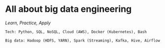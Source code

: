 # All about big data engineering 
*Learn, Practice, Apply*

<!-- 
What data engineer should know:
Need to have an experience on Python (data science related, OOP), ETL (Extract, Transform, Load) process, data warehousing (Snowflake), Databases (MSSQL/Postgre/MySQL), SQL+ORM, REST/SOAP/GraphQL APIs, Django/Flask/FastAPI, Azure, AWS, Airflow, Big Data 
-->
  
    Tech: Python, SQL, NoSQL, Cloud (AWS), Docker (Kubernetes), Bash

    Big data: Hadoop (HDFS, YARN), Spark (Streaming), Kafka, Hive, Airflow

